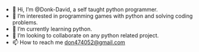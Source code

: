 - 👋 Hi, I’m @Donk-David, a self taught python programmer.
- 👀 I’m interested in programming games with python and solving coding problems.
- 🌱 I’m currently learning python.
- 💞️ I’m looking to collaborate on any python related project.
- 📫 How to reach me don474052@gmail.com

<!---
Donk-David/Donk-David is a ✨ special ✨ repository because its `README.md` (this file) appears on your GitHub profile.
You can click the Preview link to take a look at your changes.
--->
